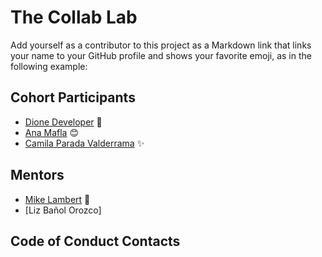 # The Collab Lab

Add yourself as a contributor to this project as a Markdown link that links your name to your GitHub profile and shows your favorite emoji, as in the following example:

## Cohort Participants

- [Dione Developer](https://github.com/DioneDeveloper) 💅
- [Ana Mafla](https://github.com/anamafla) 😊
- [Camila Parada Valderrama](https://github.com/candrepa1) ✨

## Mentors

- [Mike Lambert](https://github.com/mikeblambert) 🤪
- [Liz Bañol Orozco]

## Code of Conduct Contacts
